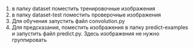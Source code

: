 1) в папку dataset поместить тренировочные изображения
2) в папку dataset-test поместить проверочные изображения
3) Для обучения запустить файл convolution.py
4) Для предсказания, поместить изображения в папку predict-examples и запустить файл predict.py. Здесь изображения не нужно группировать
